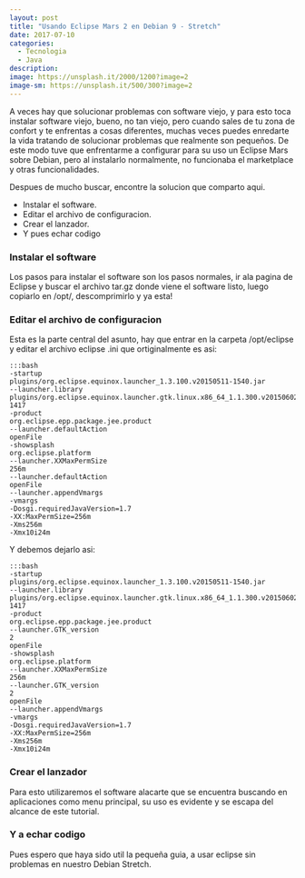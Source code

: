 ```yaml
---
layout: post
title: "Usando Eclipse Mars 2 en Debian 9 - Stretch"
date: 2017-07-10
categories:
  - Tecnologia
  - Java
description: 
image: https://unsplash.it/2000/1200?image=2
image-sm: https://unsplash.it/500/300?image=2
---
```

A veces hay que solucionar problemas con software viejo, y para esto toca instalar software viejo, bueno, no tan viejo, pero cuando sales de tu zona de confort y te enfrentas a cosas diferentes, muchas veces puedes enredarte la vida tratando de solucionar problemas que realmente son pequeños. De este modo tuve que enfrentarme a configurar para su uso un Eclipse Mars sobre Debian, pero al instalarlo normalmente, no funcionaba el marketplace y otras funcionalidades.

Despues de mucho buscar, encontre la solucion que comparto aqui.
<ul>
  <li>Instalar el software.</li>
  <li>Editar el archivo de configuracion.</li>
  <li>Crear el lanzador.</li>
  <li>Y pues echar codigo</li>
</ul>

<h3>Instalar el software</h3>
Los pasos para instalar el software son los pasos normales, ir ala pagina de Eclipse y buscar el archivo tar.gz donde viene el software listo, luego copiarlo en /opt/, descomprimirlo y ya esta!

<h3>Editar el archivo de configuracion</h3>
Esta es la parte central del asunto, hay que entrar en la carpeta /opt/eclipse y editar el archivo eclipse .ini que ortiginalmente es asi:

~~~
:::bash
-startup
plugins/org.eclipse.equinox.launcher_1.3.100.v20150511-1540.jar
--launcher.library
plugins/org.eclipse.equinox.launcher.gtk.linux.x86_64_1.1.300.v20150602-1417
-product
org.eclipse.epp.package.jee.product
--launcher.defaultAction
openFile
-showsplash
org.eclipse.platform
--launcher.XXMaxPermSize
256m
--launcher.defaultAction
openFile
--launcher.appendVmargs
-vmargs
-Dosgi.requiredJavaVersion=1.7
-XX:MaxPermSize=256m
-Xms256m
-Xmx10i24m
~~~

Y debemos dejarlo asi:

~~~
:::bash
-startup
plugins/org.eclipse.equinox.launcher_1.3.100.v20150511-1540.jar
--launcher.library
plugins/org.eclipse.equinox.launcher.gtk.linux.x86_64_1.1.300.v20150602-1417
-product
org.eclipse.epp.package.jee.product
--launcher.GTK_version
2
openFile
-showsplash
org.eclipse.platform
--launcher.XXMaxPermSize
256m
--launcher.GTK_version
2
openFile
--launcher.appendVmargs
-vmargs
-Dosgi.requiredJavaVersion=1.7
-XX:MaxPermSize=256m
-Xms256m
-Xmx10i24m
~~~

<h3>Crear el lanzador</h3>
Para esto utilizaremos el software alacarte que se encuentra buscando en aplicaciones como menu principal, su uso es evidente y se escapa del alcance de este tutorial.

<h3>Y a echar codigo</h3>
Pues espero que haya sido util la pequeña guia, a usar eclipse sin problemas en nuestro Debian Stretch.
